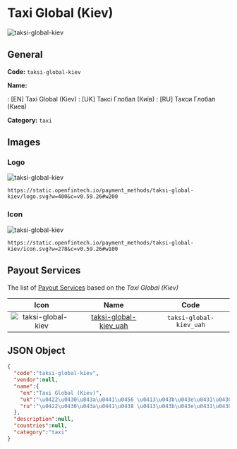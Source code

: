 
# Taxi Global (Kiev) 
![taksi-global-kiev](https://static.openfintech.io/payment_methods/taksi-global-kiev/logo.svg?w=400&c=v0.59.26#w200)  

## General 
**Code:** `taksi-global-kiev` 
 
**Name:** 
 
:	[EN] Taxi Global (Kiev) 
:	[UK] Таксі Глобал (Київ) 
:	[RU] Такси Глобал (Киев) 
 
**Category:** `taxi` 
 

## Images 

### Logo 
![taksi-global-kiev](https://static.openfintech.io/payment_methods/taksi-global-kiev/logo.svg?w=400&c=v0.59.26#w200)  

```
https://static.openfintech.io/payment_methods/taksi-global-kiev/logo.svg?w=400&c=v0.59.26#w200
```  

### Icon 
![taksi-global-kiev](https://static.openfintech.io/payment_methods/taksi-global-kiev/icon.svg?w=278&c=v0.59.26#w100)  

```
https://static.openfintech.io/payment_methods/taksi-global-kiev/icon.svg?w=278&c=v0.59.26#w100
```  

## Payout Services 
 
The list of [Payout Services](/payout-services/) based on the _Taxi Global (Kiev)_ 

|Icon|Name|Code| 
|:---:|:---:|:---:| 
|![taksi-global-kiev](https://static.openfintech.io/payout_methods/taksi-global-kiev/icon.png?w=278&c=v0.59.26#w40) |[taksi-global-kiev_uah](/payout-services/taksi-global-kiev_uah/)|`taksi-global-kiev_uah`| 
 

## JSON Object 

```json
{
  "code":"taksi-global-kiev",
  "vendor":null,
  "name":{
    "en":"Taxi Global (Kiev)",
    "uk":"\u0422\u0430\u043a\u0441\u0456 \u0413\u043b\u043e\u0431\u0430\u043b (\u041a\u0438\u0457\u0432)",
    "ru":"\u0422\u0430\u043a\u0441\u0438 \u0413\u043b\u043e\u0431\u0430\u043b (\u041a\u0438\u0435\u0432)"
  },
  "description":null,
  "countries":null,
  "category":"taxi"
}
```  
